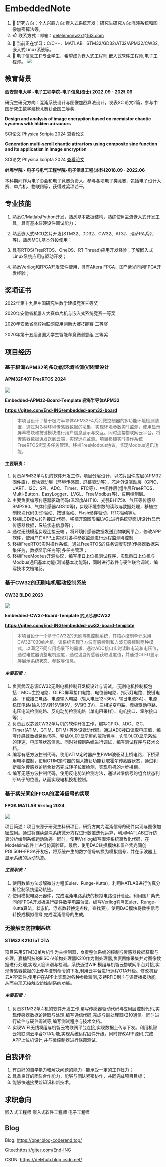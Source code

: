 # EmbeddedNote
1. 🌱 研究方向：个人兴趣方向:嵌入式系统开发；研究生研究方向:混沌系统和图像加密算法等。
2. 📫 联系方式：邮箱：delelemonwzx@163.com
3. 🌱 当前正在学习：C/C++、MATLAB、STM32/GD32/AT32/APM32/CW32,嵌入式Linux系统等。
4. 💬 电子信息工程专业学生，希望成为嵌入式工程师,嵌入式软件工程师,电子工程师。
![](pic/open.jpg)
## 教育背景

**西安邮电大学 -电子工程学院-电子信息(硕士)  2022.09 - 2025.06**

研究生研究方向：混沌系统设计与图像加密算法设计，发表SCI论文2篇，参与中国研究生数学建模竞赛获全国三等奖.

**Design and analysis of image encryption based on memristor chaotic systems with hidden attractors**

SCI论文 Physica Scripta 2024 [查看论文](https://iopscience.iop.org/article/10.1088/1402-4896/ad56cf)

**Generation multi-scroll chaotic attractors using composite sine function and its application in image encryption**

SCI论文 Physica Scripta 2024 [查看论文](https://iopscience.iop.org/article/10.1088/1402-4896/ad2b3f)

**蚌埠学院 - 电子与电气工程学院-电子信息工程(本科)2018.09 - 2022.06**

本科期间作为电子协会和电子竞赛负责人，参与各项电子类竞赛，包括电子设计大赛、单片机、物联网等，获得过奖项若干。

## 专业技能

1. 熟悉C/Matlab/Python开发，熟悉基本数据结构，熟练使用主流嵌入式开发工具，具有基本软硬设件调试能力；

2. 熟悉嵌入式MCU芯片开发(STM32、GD32、CW32、AT32、瑞萨RA系列等)，熟悉MCU基本外设使用；

3. 具有RTOS(FreeRTOS、OneOS、RT-Thread)应用开发经验；了解嵌入式Linux系统应用与驱动开发；

4. 熟悉Verilog和FPGA开发软件使用，具有Altera FPGA、国产紫光同创FPGA开发经验；

## 奖项证书
2022年第十九届中国研究生数学建模竞赛三等奖

2020年安徽省机器人大赛单片机与嵌入式系统竞赛一等奖 

2020年安徽省高校物联网应用创新大赛技能赛 二等奖

2020年第十五届全国大学生智能车竞赛创意组 三等奖

## 项目经历

### 基于极海APM32的多功能环境监测仪装置设计
#### APM32F407 FreeRTOS 2024 

![](pic/gd.jpg)

**Embedded-APM32-Board-Template 极海半导体APM32**

**https://gitee.com/End-ING/embedded-apm32-board**

> 本项目设计了基于极海半导体APM32F4系列微控制器的多功能环境检测装置，通过对多种环境传感器数据的采集，实现环境参数实时监测，使用显示屏幕模块和按键模块进行用户信息展示与交互。同时连接物联网云平台，将传感器数据通发送到云端，实现远程监测。项目移植实时操作系统FreeRTOS实现多任务管理。移植FreeModbus协议，实现Modbus通讯功能。
#### 主要职责：
1. 负责APM32单片机的软件开发工作，项目分层设计，以芯片固件库层(APM32固件库)，模块驱动层（环境传感器、屏幕驱动等）、芯片外设驱动层（GPIO、UART、I2C、SPI、ADC、Timer、RTC等）、中间件层(组件层FreeRTOS、Multi-Button、EasyLogger、LVGL、FreeModbus等)、应用控制层。
2. 主要负责编写传感器驱动代码(温湿度AHT10、光强BH1750、气压等传感器BMP280、气体传感器AGS10等)，实现环境参数的读取与数据处理，移植控制模块代码(LED驱动、按键驱动、Flash储存驱动、RTC驱动等)。
3. 移植LCD模块(SPI接口)代码，移植开源图形库LVGL进行系统界面UI设计(显示传感器数据，系统状态信息等)；
4. 通过无线模组实现连接云端 ，将环境传感器数据发送到物联网平台，修改APP软件，使用户在APP上实现对各种参数监测进行远程监测与控制.
5. 移植FreeRTOS实时操作系统，通过FreeRTOS的任务调度实现(传感器数据采集任务，数据显示任务等)多任务管理；
6. 移植FreeModbus开源协议，编写串口上位机测试程序，实现串口上位机与Modbus通讯基本功能(测试基本功能码)，同时进行软件与硬件联合调试，编写技术文档笔记。

### 基于CW32的无刷电机驱动控制系统
#### CW32 BLDC 2023

![](pic/cw.jpg)

**Embedded-CW32-Board-Template 武汉芯源CW32** 

**https://gitee.com/End-ING/embedded-cw32-board-template**

> 本项目设计一个基于CW32的无刷电机控制系统，其核心控制单元采用CW32F030单片机。该系统实现了方波有感控制和方波无感控制两种模式，以满足不同应用场景下的需求。通过ADC接口实时读取电流和电压值，通过电位器调整电机速度，通过温度传感器获取温度值，并通过OLED显示屏展示系统状态、参数等信息。
##### 主要职责：

1. 负责武汉芯源CW32无刷电机控制开发板设计与调试。(无刷电机控制板包括：MCU主控电路、OLED屏幕接口电路、电位器电路、指示灯电路、按键电路、下载接口电路、电源输入电路（输入电压12~36V，输出电流3A）、电源稳压电路(输入36V转15V转5V，5V转3.3V)、三相逆变电路、栅极驱动电路、电压电流检测电路、反电动势检测电路（单电阻采样）、电机接口、霍尔接口等）;
2. 负责武汉芯源CW32单片机的软件开发工作，编写GPIO、ADC、I2C、Timer(ATIM、GTIM、BTIM) 等外设驱动代码。通过ADC接口读取电压值，编写传感器数据采集代码，移植OLED显示屏的驱动程序，实现OLED显示系统的转速，电压等状态信息。同时对控制系统进行调试，编写测试程序与技术文档。
3. 编写有感方波控制代码，使用ATIM定时器产生PWM波驱动上桥电路，下桥采用电平控制，使用GTIM定时器的输入捕获功能获取霍尔传感器状态，通过判断霍尔传感器的组合状态完成转子位置检测，实现电机的六步换相。
4. 编写无感方波控制代码，使用反电势法检测方法，通过过零信号的组合状态判断转子的位置，从而实现电机换相控制。

### 基于紫光同创FPGA的混沌信号的实现
#### FPGA MATLAB Verilog 2024
![](pic/cw.jpg)

项目简述：项目来源于研究生科研项目，研究方向为混沌信号的硬件实现与图像加密应用。通过将连续混沌系统微分方程进行数值迭代运算，利用MATLAB进行仿真分析绘制系统运动轨迹。同时，使用Verilog编写混沌系统离散化代码，在Modelsim软件上进行仿真验证。最后，使用DAC转换模块和国产紫光同创PGL50H-FPGA开发板，将系统产生的数字信号转换为模拟信号，并在示波器上显示系统的运动轨迹。
##### 主要职责：
1. 使用数值方法求解微分方程(Euler、Runge-Kutta)，利用MATLAB进行仿真分析绘制系统运动轨迹。
2. 使用模拟电路元器件，完成混沌电路系统的模拟电路设计验证。利用国厂紫光同创FPGA开发板进行硬件数字电路验证，编写Verilog程序(Euler、Runge-Kutta算法，状态机、浮点数转换定点数，查找表)，使用DAC模块将数字信号转换成模拟信号,完成混沌信号的生成。

### 无接触安防控制系统
#### STM32 K210 IoT OTA
项目采用STM32单片机作为主控制器，负责整体系统的控制与传感器数据获取与处理，嘉楠科技的RISC-V架构处理器K210作为副处理器,负责图像采集并对图像数据进行处理,实现人脸识别与检测。系统通过WIFI模组与机智云物联网平台对接,实现传感器数据的上传与控制命令的下发,利用云平台进行远程OTA升级。修改机智云APP软件,使用户在APP上实现对各种参数监测,支持RFID刷卡与语音播报功能,从而实现无接触安防控制系统功能。
##### 主要职责：
1. 负责STM32单片机的软件开发工作,编写传感器驱动代码与应用层控制代码,实现传感器数据的读取与处理,编写通信代码,完成与副处理器K210通信。同时进行软件与硬件调试等,编写测试程序与技术文档。
2. 实现WIFI无线模组与机智云物联网平台连接,实现数据上传与下发。利用机智云物联网云平台OTA功能,实现系统远程固件升级。同时修改APP源码,完成APP上位机设计,并与微控制器进行联调测试.
## 自我评价
1. 有良好的自学能力和解决问题的能力，能承受一定的工作压力；
2. 具备良好的团队合作能力，能够与团队紧密协作，共同完成项目目标；
3. 能够快速接受新知识和新技术。

## 求职意向

嵌入式工程师 嵌入式软件工程师 电子工程师

## Blog
Blog: https://openblog-coderend.top/

Gitee:https://gitee.com/End-ING

CSDN: https://delehub.blog.csdn.net/



